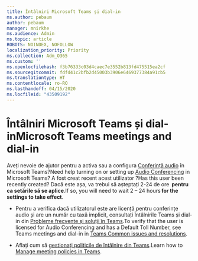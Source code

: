 ```yaml
---
title: Întâlniri Microsoft Teams și dial-in
ms.author: pebaum
author: pebaum
manager: mnirkhe
ms.audience: Admin
ms.topic: article
ROBOTS: NOINDEX, NOFOLLOW
localization_priority: Priority
ms.collection: Adm_O365
ms.custom: ''
ms.openlocfilehash: f3b76333c03d4caec7e3552b813fd475515ea2cf
ms.sourcegitcommit: fdfd41c2bfb2d45003b3906e6469377384a91cb5
ms.translationtype: HT
ms.contentlocale: ro-RO
ms.lasthandoff: 04/15/2020
ms.locfileid: "43509192"
---
```

# <a name="microsoft-teams-meetings-and-dial-in"></a><span data-ttu-id="2d74c-102">Întâlniri Microsoft Teams și dial-in</span><span class="sxs-lookup"><span data-stu-id="2d74c-102">Microsoft Teams meetings and dial-in</span></span>

<span data-ttu-id="2d74c-103">Aveți nevoie de ajutor pentru a activa sau a configura [Conferință audio](https://docs.microsoft.com/microsoftteams/audio-conferencing-in-office-365) în Microsoft Teams?</span><span class="sxs-lookup"><span data-stu-id="2d74c-103">Need help turning on or setting up [Audio Conferencing](https://docs.microsoft.com/microsoftteams/audio-conferencing-in-office-365) in Microsoft Teams?</span></span> <span data-ttu-id="2d74c-104">A fost creat recent acest utilizator ?</span><span class="sxs-lookup"><span data-stu-id="2d74c-104">Has this user been recently created?</span></span> <span data-ttu-id="2d74c-105">Dacă este așa, va trebui să așteptați 2-24 de ore  **pentru ca setările să se aplice**.</span><span class="sxs-lookup"><span data-stu-id="2d74c-105">If so, you will need to wait 2 – 24 hours **for the settings to take effect**.</span></span>

- <span data-ttu-id="2d74c-106">Pentru a verifica dacă utilizatorul este are licență pentru conferințe audio și are un număr cu taxă implicit, consultați Întâlnirile Teams și dial-in din [Probleme frecvente și soluții în Teams](https://docs.microsoft.com/microsoftteams/known-issues).</span><span class="sxs-lookup"><span data-stu-id="2d74c-106">To verify that the user is licensed for Audio Conferencing and has a Default Toll Number, see Teams meetings and dial-in in [Teams Common issues and resolutions](https://docs.microsoft.com/microsoftteams/known-issues).</span></span>

- <span data-ttu-id="2d74c-107">Aflați cum să [gestionați politicile de întâlnire din Teams](https://docs.microsoft.com/microsoftteams/meeting-policies-in-teams).</span><span class="sxs-lookup"><span data-stu-id="2d74c-107">Learn how to [Manage meeting policies in Teams](https://docs.microsoft.com/microsoftteams/meeting-policies-in-teams).</span></span> 
